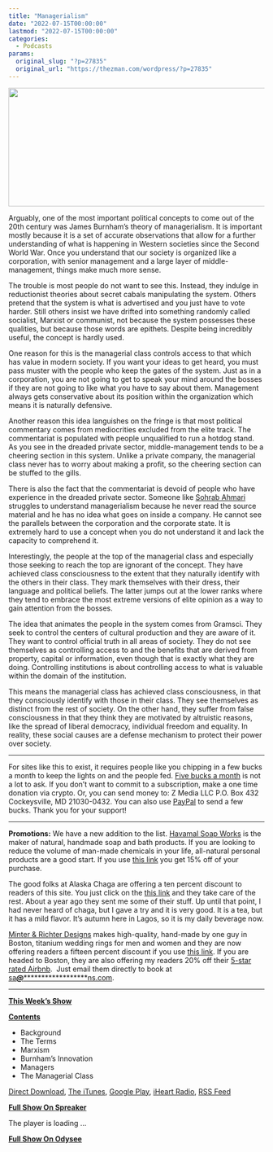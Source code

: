 ```yaml
---
title: "Managerialism"
date: "2022-07-15T00:00:00"
lastmod: "2022-07-15T00:00:00"
categories:
  - Podcasts
params:
  original_slug: "?p=27835"
  original_url: "https://thezman.com/wordpress/?p=27835"
---
```


[<img
src="http://thezman.com/wordpress/wp-content/uploads/2018/01/Power-Hour.png"
decoding="async" width="600" height="233" />](http://thezman.com/wordpress/wp-content/uploads/2018/01/Power-Hour.png)

Arguably, one of the most important political concepts to come out of
the 20th century was James Burnham’s theory of managerialism. It is
important mostly because it is a set of accurate observations that allow
for a further understanding of what is happening in Western societies
since the Second World War. Once you understand that our society is
organized like a corporation, with senior management and a large layer
of middle-management, things make much more sense.

The trouble is most people do not want to see this. Instead, they
indulge in reductionist theories about secret cabals manipulating the
system. Others pretend that the system is what is advertised and you
just have to vote harder. Still others insist we have drifted into
something randomly called socialist, Marxist or communist, not because
the system possesses these qualities, but because those words are
epithets. Despite being incredibly useful, the concept is hardly used.

One reason for this is the managerial class controls access to that
which has value in modern society. If you want your ideas to get heard,
you must pass muster with the people who keep the gates of the system.
Just as in a corporation, you are not going to get to speak your mind
around the bosses if they are not going to like what you have to say
about them. Management always gets conservative about its position
within the organization which means it is naturally defensive.

Another reason this idea languishes on the fringe is that most political
commentary comes from mediocrities excluded from the elite track. The
commentariat is populated with people unqualified to run a hotdog stand.
As you see in the dreaded private sector, middle-management tends to be
a cheering section in this system. Unlike a private company, the
managerial class never has to worry about making a profit, so the
cheering section can be stuffed to the gills.

There is also the fact that the commentariat is devoid of people who
have experience in the dreaded private sector. Someone like [Sohrab
Ahmari](https://compactmag.com/article/what-the-right-doesn-t-get-about-the-labor-left)
struggles to understand managerialism because he never read the source
material and he has no idea what goes on inside a company. He cannot see
the parallels between the corporation and the corporate state. It is
extremely hard to use a concept when you do not understand it and lack
the capacity to comprehend it.

Interestingly, the people at the top of the managerial class and
especially those seeking to reach the top are ignorant of the concept.
They have achieved class consciousness to the extent that they naturally
identify with the others in their class. They mark themselves with their
dress, their language and political beliefs. The latter jumps out at the
lower ranks where they tend to embrace the most extreme versions of
elite opinion as a way to gain attention from the bosses.

The idea that animates the people in the system comes from Gramsci. They
seek to control the centers of cultural production and they are aware of
it. They want to control official truth in all areas of society. They do
not see themselves as controlling access to and the benefits that are
derived from property, capital or information, even though that is
exactly what they are doing. Controlling institutions is about
controlling access to what is valuable within the domain of the
institution.

This means the managerial class has achieved class consciousness, in
that they consciously identify with those in their class. They see
themselves as distinct from the rest of society. On the other hand, they
suffer from false consciousness in that they think they are motivated by
altruistic reasons, like the spread of liberal democracy, individual
freedom and equality. In reality, these social causes are a defense
mechanism to protect their power over society.

------------------------------------------------------------------------

For sites like this to exist, it requires people like you chipping in a
few bucks a month to keep the lights on and the people fed.
<a href="https://www.subscribestar.com/the-z-blog"
rel="noopener noreferrer" target="_blank">Five bucks a month</a> is not
a lot to ask. If you don’t want to commit to a subscription, make a one
time donation via crypto. Or, you can send money to: Z Media LLC P.O.
Box 432 Cockeysville, MD 21030-0432. You can also use <a
href="https://www.paypal.com/cgi-bin/webscr?cmd=_s-xclick&amp;hosted_button_id=UDAS2Q8JYA6CN&amp;source=url"
rel="noopener noreferrer" target="_blank">PayPal</a> to send a few
bucks. Thank you for your support!

------------------------------------------------------------------------

**Promotions:** We have a new addition to the list.
<a href="https://havamalsoapworks.com/" rel="noopener"
target="_blank">Havamal Soap Works</a> is the maker of natural, handmade
soap and bath products. If you are looking to reduce the volume of
man-made chemicals in your life, all-natural personal products are a
good start. If you use
<a href="https://havamalsoapworks.com/discount/ZMAN" rel="noopener"
target="_blank">this link</a> you get 15% off of your purchase.

The good folks at Alaska Chaga are offering a ten percent discount to
readers of this site. You just click on the
<a href="https://alaskachaga.us/discount/ZMAN" rel="noopener noreferrer"
target="_blank">this link</a> and they take care of the rest. About a
year ago they sent me some of their stuff. Up until that point, I had
never heard of chaga, but I gave a try and it is very good. It is a tea,
but it has a mild flavor. It’s autumn here in Lagos, so it is my daily
beverage now.

<a href="https://www.minterandrichterdesigns.com/"
rel="noreferrer nofollow noopener" target="_blank">Minter &amp; Richter
Designs</a> makes high-quality, hand-made by one guy in Boston, titanium
wedding rings for men and women and they are now offering readers a
fifteen percent discount if you use
<a href="https://www.minterandrichterdesigns.com/discount/ZMAN"
rel="noreferrer nofollow noopener" target="_blank">this link</a>.
<span class="highlight"><span class="colour"><span class="font"><span class="size">If
you are headed to Boston, they are also offering my readers 20% off
their <a
href="https://www.airbnb.com/users/7988017/listings?user_id=7988017&amp;s=3"
rel="noopener noreferrer" target="_blank">5-star rated Airbnb</a>.  Just
email them directly to book at
<a href="mailto:sa***@*********************ns.com"
data-original-string="suxoXzcA9sojlFKsiEMGbA==cb7r4O0hnGYxMYc4KxN5dOV/vDrGp3xnd+THlcox0CncEzyLJTn/HhRE9sSgZN68/GA"><span
class="apbct-email-encoder"
data-original-string="x/BqmOp7qfSHOsb1syR5FA==cb70yDAooxMCvVels6UtxxqFo0JW/s0Gksv6JqCLCYXjAMLsVXNdWTNJDD77kV/AveF"
title="This contact has been encoded by Anti-Spam by CleanTalk. Click to decode. To finish the decoding make sure that JavaScript is enabled in your browser.">sa<span
class="apbct-blur">***</span>@<span
class="apbct-blur">*********************</span>ns.com</span></a>.</span></span></span></span>

------------------------------------------------------------------------

**<u>This Week’s Show</u>**

**<u>Contents</u>**

-   Background
-   The Terms
-   Marxism
-   Burnham’s Innovation
-   Managers
-   The Managerial Class

<a href="https://api.spreaker.com/v2/episodes/50581204/download.mp3"
rel="noopener" target="_blank">Direct Download</a>, <a
href="https://itunes.apple.com/us/podcast/the-z-blog-power-hour/id1262799640?mt=2"
rel="noopener noreferrer" target="_blank">The iTunes</a>, <a
href="https://podcasts.google.com/?feed=aHR0cHM6Ly93d3cuc3ByZWFrZXIuY29tL3Nob3cvMjU4OTY1Ny9lcGlzb2Rlcy9mZWVk"
rel="noopener noreferrer" target="_blank">Google Play</a>, <a href="https://www.iheart.com/podcast/the-z-blog-power-hour-29246491/"
rel="noopener noreferrer" target="_blank">iHeart Radio,</a>
<a href="https://www.spreaker.com/show/2589657/episodes/feed"
rel="noopener noreferrer" target="_blank">RSS Feed</a>

**<u>Full Show On Spreaker</u>**

The player is loading ...

<span class="widget_spinner dark"></span>

**<u>Full Show On Odysee</u>**
